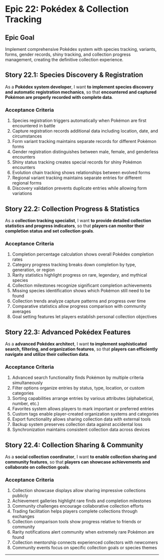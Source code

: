 # Epic 22: Pokédex & Collection Tracking

## Epic Goal
Implement comprehensive Pokédex system with species tracking, variants, forms, gender records, shiny tracking, and collection progress management, creating the definitive collection experience.

## Story 22.1: Species Discovery & Registration
As a **Pokédex system developer**,
I want **to implement species discovery and automatic registration mechanics**,
so that **encountered and captured Pokémon are properly recorded with complete data**.

### Acceptance Criteria
1. Species registration triggers automatically when Pokémon are first encountered in battle
2. Capture registration records additional data including location, date, and circumstances
3. Form variant tracking maintains separate records for different Pokémon forms
4. Gender registration distinguishes between male, female, and genderless encounters
5. Shiny status tracking creates special records for shiny Pokémon encounters
6. Evolution chain tracking shows relationships between evolved forms
7. Regional variant tracking maintains separate entries for different regional forms
8. Discovery validation prevents duplicate entries while allowing form variations

## Story 22.2: Collection Progress & Statistics
As a **collection tracking specialist**,
I want **to provide detailed collection statistics and progress indicators**,
so that **players can monitor their completion status and set collection goals**.

### Acceptance Criteria
1. Completion percentage calculation shows overall Pokédex completion rates
2. Category progress tracking breaks down completion by type, generation, or region
3. Rarity statistics highlight progress on rare, legendary, and mythical species
4. Collection milestones recognize significant completion achievements
5. Missing species identification shows which Pokémon still need to be found
6. Collection trends analyze capture patterns and progress over time
7. Comparative statistics allow progress comparison with community averages
8. Goal setting features let players establish personal collection objectives

## Story 22.3: Advanced Pokédex Features
As a **advanced Pokédex architect**,
I want **to implement sophisticated search, filtering, and organization features**,
so that **players can efficiently navigate and utilize their collection data**.

### Acceptance Criteria
1. Advanced search functionality finds Pokémon by multiple criteria simultaneously
2. Filter options organize entries by status, type, location, or custom categories
3. Sorting capabilities arrange entries by various attributes (alphabetical, number, etc.)
4. Favorites system allows players to mark important or preferred entries
5. Custom tags enable player-created organization systems and categories
6. Export functionality allows sharing collection data with external tools
7. Backup system preserves collection data against accidental loss
8. Synchronization maintains consistent collection data across devices

## Story 22.4: Collection Sharing & Community
As a **social collection coordinator**,
I want **to enable collection sharing and community features**,
so that **players can showcase achievements and collaborate on collection goals**.

### Acceptance Criteria
1. Collection showcase displays allow sharing impressive collections publicly
2. Achievement galleries highlight rare finds and completion milestones
3. Community challenges encourage collaborative collection efforts
4. Trading facilitation helps players complete collections through exchanges
5. Collection comparison tools show progress relative to friends or community
6. Rarity notifications alert community when extremely rare Pokémon are found
7. Collection mentorship connects experienced collectors with newcomers
8. Community events focus on specific collection goals or species themes

---
